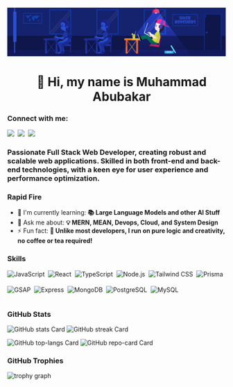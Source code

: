 ![👋 Hi, my name is Sushil Magare](./images/github-profile-header.jpg)

<div id="toc">
  <ul align="center" style="list-style: none">
    <summary>
      <h1>
        👋 Hi, my name is Muhammad Abubakar
      </h1>
    </summary>
  </ul>
</div>

**<h3 align="left">Connect with me:</h3>**

<p align="left">
	<a href="https://github.com/AbubakarWebDev" target="_blank"><img src="https://img.shields.io/badge/GitHub-100000?logo=github&logoColor=white" height="28" style="margin-right: 4px;" /></a>
	<a href="https://www.linkedin.com/in/sushil-magare" target="_blank"><img src="https://img.shields.io/badge/LinkedIn-0077B5?logo=linkedin&logoColor=white" height="28" style="margin-right: 4px;" /></a>
	<a href="https://twitter.com/Sushil__SM" target="_blank"><img src="https://img.shields.io/badge/Twitter-000000?logo=X&logoColor=white" height="28" style="margin-right: 4px;" /></a>
</p>

**<h3 align="left">Passionate Full Stack Web Developer, creating robust and scalable web applications. Skilled in both front-end and back-end technologies, with a keen eye for user experience and performance optimization.</h3>**

**<h3 align="left">Rapid Fire</h3>**

- 🌱 I'm currently learning: **📚 Large Language Models and other AI Stuff**
- 💬 Ask me about: **💡 MERN, MEAN, Devops, Cloud, and System Design**
- ⚡ Fun fact: **🎢 Unlike most developers, I run on pure logic and creativity, no coffee or tea required!**

**<h3 align="left">Skills</h3>**

<div style="display: flex; flex-wrap: wrap; gap: 4px; justify-content: left;">
    <img src="https://img.shields.io/badge/JavaScript-F7DF1C?logo=javascript&logoColor=white" height="32" alt="JavaScript" style="margin-right: 4px">
    <img src="https://img.shields.io/badge/React-20232A?logo=react&logoColor=61DAFB" height="32" alt="React" style="margin-right: 4px">
    <img src="https://img.shields.io/badge/TypeScript-3178C6?logo=typescript&logoColor=white" height="32" alt="TypeScript" style="margin-right: 4px">
    <img src="https://img.shields.io/badge/Node.js-8CC84B?logo=node.js&logoColor=white" height="32" alt="Node.js" style="margin-right: 4px">
    <img src="https://img.shields.io/badge/Tailwind_CSS-38B2AC?logo=tailwind-css&logoColor=white" height="32" alt="Tailwind CSS" style="margin-right: 4px">
    <img src="https://img.shields.io/badge/Prisma-2D3748?logo=prisma&logoColor=white" height="32" alt="Prisma" style="margin-right: 4px">
    <img src="https://img.shields.io/badge/GSAP-00D084?logo=gsap&logoColor=white" height="32" alt="GSAP" style="margin-right: 4px">
    <img src="https://img.shields.io/badge/Express-000000?logo=express&logoColor=white" height="32" alt="Express" style="margin-right: 4px">
    <img src="https://img.shields.io/badge/MongoDB-4EA94B?logo=mongodb&logoColor=white" height="32" alt="MongoDB" style="margin-right: 4px">
    <img src="https://img.shields.io/badge/PostgreSQL-316192?logo=postgresql&logoColor=white" height="32" alt="PostgreSQL" style="margin-right: 4px">
    <img src="https://img.shields.io/badge/MySQL-4479A1?logo=mysql&logoColor=white" height="32" alt="MySQL" style="margin-right: 4px">
</div>

**<h3 align="left">GitHub Stats</h3>**

<p align="left">
    <img width="48%" src="https://github-readme-stats.vercel.app/api?username=abubakarwebdev&theme=react&hide_title=false&hide_rank=false&show_icons=false&include_all_commits=false&count_private=true&line_height=23" alt="GitHub stats Card" />
    <img width="48%" src="https://streak-stats.demolab.com/?user=abubakarwebdev&theme=react&hide_border=false&date_format=M+j%5B%2C+Y%5D&mode=daily&hide_total_contributions=false&hide_current_streak=false&hide_longest_streak=false&card_height=200" alt="GitHub streak Card" />
</p>

<p align="left">
  <img width="48%" src="https://github-readme-stats.vercel.app/api/top-langs?username=abubakarwebdev&theme=react&hide_title=false&layout=compact&langs_count=6&hide_progress=false&card_width=400" alt="GitHub top-langs Card" />
  <img width="48%" align="top" src="https://github-readme-stats.vercel.app/api/pin/?username=abubakarwebdev&repo=complete-data-structure-and-algorithms-cpp&bg_color=424242&show_owner=true&title_color=fff&text_color=fff&icon_color=fff" alt="GitHub repo-card Card" />
</p>

**<h3 align="left">GitHub Trophies</h3>**

<img width="100%" src="https://github-profile-trophy.vercel.app?username=abubakarwebdev&amp;theme=radical&amp;column=5&amp;row=2&amp;no-bg=false&amp;no-frame=false&amp;margin-w=8&amp;margin-h=8" alt="trophy graph">
